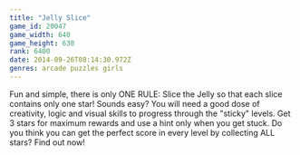 ```yaml
---
title: "Jelly Slice"
game_id: 20047
game_width: 640
game_height: 630
rank: 6400
date: 2014-09-26T08:14:30.972Z
genres: arcade puzzles girls
---
```

Fun and simple, there is only ONE RULE: Slice the Jelly so that each slice contains only one star!
Sounds easy? You will need a good dose of creativity, logic and visual skills to progress through the "sticky" levels. Get 3 stars for maximum rewards and use a hint only when you get stuck. Do you think you can get the perfect score in every level by collecting ALL stars? Find out now!